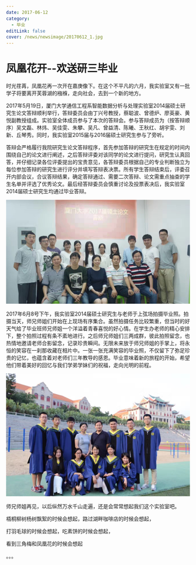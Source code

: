 ```yaml
---
date: 2017-06-12
category:
  - 毕业
editLink: false
cover: /news/newsimage/20170612_1.jpg
---
```



# 凤凰花开--欢送研三毕业

时光荏苒，凤凰花再一次开在嘉庚像下。在这个不平凡的六月，我实验室又有一批学子将要离开芙蓉湖的襁褓，走向社会，去到一个新的地方。


<!-- more -->


2017年5月19日，厦门大学通信工程系智能数据分析与处理实验室2014届硕士研究生论文答辩顺利举行，答辩委员会由丁兴号教授，蔡聪波、曾德炉、廖英豪、黄悦副教授组成。实验室全体成员参与了本次的答辩会。参与答辩成员为（按答辩顺序）吴文磊、林炜、吴佳雯、朱攀、吴凡、曾益清、陈曦、王秋红、胡宇雯、刘新、丘琴秀。同时，我实验室2015届与2016届硕士研究生参与了旁听。



答辩会严格履行我院研究生论文答辩程序，首先参加答辩的研究生在规定的时间内围绕自己的论文进行阐述，之后答辩评委对该同学的论文进行提问，研究生认真回答，并仔细记录各位评委提出的宝贵意见，各答辩委员根据自己的专业判断独立为每位参加答辩的研究生进行评分并填写答辩表决票。所有学生答辩结束后，评委召开内部会议，合议答辩结果，确定答辩通过、需要二次答辩、论文需重点抽查的学生名单并评选了优秀论文。最后经答辩委员会慎重讨论及投票表决后，我实验室2014届硕士研究生均通过毕业答辩。



![](/news/newsimage/20170612_1.jpg)



2017年6月8号下午，我实验室2014届硕士研究生与老师于上弦场拍摄毕业照。拍摄当天，师兄师姐们开始在上现场有序集合。虽然拍摄任务比较繁重，但当时的好天气给了毕业班师兄师姐一个洋溢着青春喜悦的好心情。在学生办老师的精心安排下，整个拍照过程有条不紊地进行。之后师兄师姐们三两成群，彼此拍照留念，也热情地邀请老师合影留念，记录珍贵瞬间。无限未来放于师兄师姐的手掌上，将永恒的笑容在一刹那收藏在相片中。一张一张充满笑容的毕业照，不仅留下了弥足珍贵的记忆，也蕴含着对老师们三年教导的感恩。毕业意味着新的旅程的开始，希望他们带着美好的回忆与我们学弟学妹们的祝福，走向光明的前程。



![](/news/newsimage/20170612_2.jpg)



师兄师姐再见，以后纵然万水千山走遍，还是会常常想起我们这个实验室吧。



梧桐柳树杨树飘絮的时候会想起，路过湖畔咖啡店的时候会想起，



打羽毛球的时候会想起，吃素饼的时候会想起，



看到三角梅和凤凰花的时候会想起



。。。


